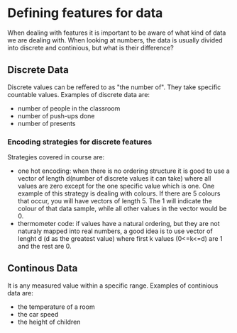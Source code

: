 # Defining features for data

When dealing with features it is important to be aware of what kind of data we are dealing with. When looking at numbers, the data is usually divided into discrete and continious, but what is their difference?

## Discrete Data
Discrete values can be reffered to as "the number of". They take specific countable values. Examples of discrete data are:
- number of people in the classroom 
- number of push-ups done
- number of presents

### Encoding strategies for discrete features
Strategies covered in course are:
- one hot encoding: when there is no ordering structure it is good to use a vector of length d(number of discrete values it can take) where all values are zero except for the one specific value which is one. One example of this strategy is dealing with colours. If there are 5 colours that occur, you will have vectors of length 5. The 1 will indicate the colour of that data sample, while all other values in the vector would be 0.
- thermometer code: if values have a natural ordering, but they are not naturaly mapped into real numbers, a good idea is to use vector of lenght d (d as the greatest value) where first k values (0<=k<=d) are 1 and the rest are 0.

## Continous Data
It is any measured value within a specific range. Examples of continious data are:
- the temperature of a room
- the car speed
- the height of children
